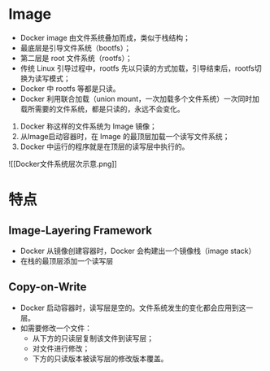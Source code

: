 # Image
- Docker image 由文件系统叠加而成，类似于栈结构；
- 最底层是引导文件系统（bootfs）；
- 第二层是 root 文件系统（rootfs）；
- 传统 Linux 引导过程中，rootfs 先以只读的方式加载，引导结束后，rootfs切换为读写模式；
- Docker 中 rootfs 等都是只读。
- Docker 利用联合加载（union mount，一次加载多个文件系统）一次同时加载所需要的文件系统，都是只读的，永远不会变化。

1. Docker 称这样的文件系统为 Image 镜像；
2. 从Image启动容器时，在 Image 的最顶层加载一个读写文件系统；
3. Docker 中运行的程序就是在顶层的读写层中执行的。

![[Docker文件系统层次示意.png]]

# 特点
## Image-Layering Framework
- Docker 从镜像创建容器时，Docker 会构建出一个镜像栈（image stack）
- 在栈的最顶层添加一个读写层


## Copy-on-Write
- Docker 启动容器时，读写层是空的。文件系统发生的变化都会应用到这一层。
- 如需要修改一个文件：
	- 从下方的只读层复制该文件到读写层；
	- 对文件进行修改；
	- 下方的只读版本被读写层的修改版本覆盖。
